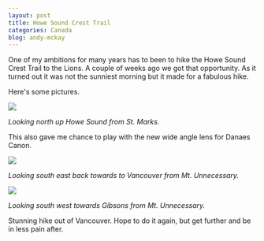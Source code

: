 ```yaml
---
layout: post
title: Howe Sound Crest Trail
categories: Canada
blog: andy-mckay
---
```


One of my ambitions for many years has to been to hike the Howe Sound Crest
Trail to the Lions. A couple of weeks ago we got that opportunity. As it turned out
it was not the sunniest morning but it made for a fabulous hike.

Here's some pictures.

<img src="https://mckay.pub/files/9495839602_07772bd509_c.jpg">

<cite>Looking north up Howe Sound from St. Marks.</cite>

This also gave me chance to play with the new wide angle lens for Danaes Canon.

<img src="https://mckay.pub/files/9493052729_2f04b03631_c.jpg">

<cite>Looking south east back towards to Vancouver from Mt. Unnecessary.</cite>

<img src="https://mckay.pub/files/9495879060_386bb8b0bc_c.jpg">

<cite>Looking south west towards Gibsons from Mt. Unnecessary.</cite>

Stunning hike out of Vancouver. Hope to do it again, but get further and be in less pain after.
